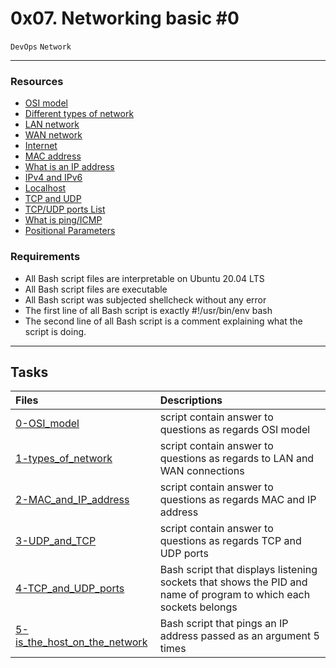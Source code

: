 # 0x07. Networking basic #0
``DevOps`` ``Network``
***
### Resources
* [OSI model](https://en.wikipedia.org/wiki/OSI_model)
* [Different types of network](https://www.lifewire.com/lans-wans-and-other-area-networks-817376)
* [LAN network](https://en.wikipedia.org/wiki/Local_area_network)
* [WAN network](https://en.wikipedia.org/wiki/Wide_area_network)
* [Internet](https://en.wikipedia.org/wiki/Internet)
* [MAC address](https://whatismyipaddress.com/mac-address)
* [What is an IP address](https://www.bleepingcomputer.com/tutorials/ip-addresses-explained/)
* [IPv4 and IPv6](https://www.webopedia.com/insights/ipv6-ipv4-difference/)
* [Localhost](https://en.wikipedia.org/wiki/Localhost)
* [TCP and UDP](https://www.howtogeek.com/190014/htg-explains-what-is-the-difference-between-tcp-and-udp/)
* [TCP/UDP ports List](https://en.wikipedia.org/wiki/List_of_TCP_and_UDP_port_numbers)
* [What is ping/ICMP](https://en.wikipedia.org/wiki/Ping_%28networking_utility%29)
* [Positional Parameters](https://wiki.bash-hackers.org/scripting/posparams)

### Requirements
* All Bash script files are interpretable on Ubuntu 20.04 LTS
* All Bash script files are executable
* All Bash script was subjected shellcheck without any error
* The first line of all Bash script is exactly #!/usr/bin/env bash
* The second line of all Bash script is a comment explaining what the script is doing.
***
## Tasks
|Files |Descriptions|
|:-----|:-----------|
[0-OSI_model](./0-OSI_model) | script contain answer to questions as regards OSI model
[1-types_of_network](./1-types_of_network) | script contain answer to questions as regards to LAN and WAN connections
[2-MAC_and_IP_address](./2-MAC_and_IP_address) | script contain answer to questions as regards MAC and IP address
[3-UDP_and_TCP](./3-UDP_and_TCP) | script contain answer to questions as regards TCP and UDP ports
[4-TCP_and_UDP_ports](./4-TCP_and_UDP_ports) | Bash script that displays listening sockets that shows the PID and name of program to which each sockets belongs
[5-is_the_host_on_the_network](./5-is_the_host_on_the_network) | Bash script that pings an IP address passed as an argument 5 times